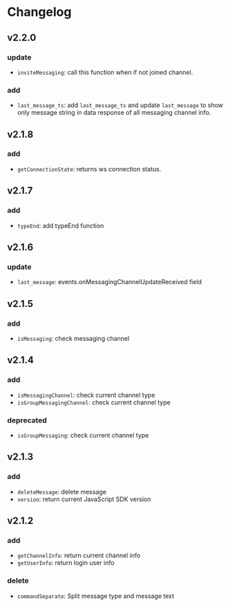 Changelog
=========


## v2.2.0  
  
### update  
 * `inviteMessaging`: call this function when if not joined channel.

### add
 * `last_message_ts`: add `last_message_ts` and update `last_message` to show only message string in data response of all messaging channel info.
 

## v2.1.8  
  
### add  
 * `getConnectionState`: returns ws connection status.
 

## v2.1.7  
  
### add  
 * `typeEnd`: add typeEnd function
 

## v2.1.6  
  
### update  
 * `last_message`: events.onMessagingChannelUpdateReceived field   
  
 
## v2.1.5  
  
### add  
 * `isMessaging`: check messaging channel  
   
  
## v2.1.4  
  
### add  
 * `isMessagingChannel`: check current channel type  
 * `isGroupMessagingChannel`: check current channel type    
  
### deprecated  
 * `isGroupMessaging`: check current channel type  
  

## v2.1.3  
   
### add  

 * `deleteMessage`: delete message   
 * `version`: return current JavaScript SDK version   
   

## v2.1.2   

### add  

 * `getChannelInfo`: return current channel info   
 * `getUserInfo`: return login user info   
  
### delete  

 * `commandSeparate`: Split message type and message text    

